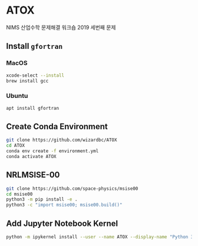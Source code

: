 # ATOX
NIMS 산업수학 문제해결 워크숍 2019 세번째 문제

## Install `gfortran`

### MacOS
```bash
xcode-select --install
brew install gcc
```

### Ubuntu
```bash
apt install gfortran
```

## Create Conda Environment
```bash
git clone https://github.com/wizardbc/ATOX
cd ATOX
conda env create -f environment.yml
conda activate ATOX
```

## NRLMSISE-00
```bash
git clone https://github.com/space-physics/msise00
cd msise00
python3 -m pip install -e .
python3 -c "import msise00; msise00.build()"
```

## Add Jupyter Notebook Kernel
```bash
python -m ipykernel install --user --name ATOX --display-name "Python 3 (ATOX)"
```
